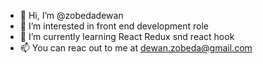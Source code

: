 - 👋 Hi, I’m @zobedadewan
- 👀 I’m interested in front end development role
- 🌱 I’m currently learning React Redux snd react hook
- 📫 You can reac out to me at dewan.zobeda@gmail.com

<!---
zobedadewan/zobedadewan is a ✨ special ✨ repository because its `README.md` (this file) appears on your GitHub profile.
You can click the Preview link to take a look at your changes.
--->
